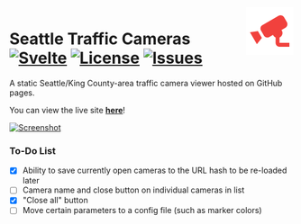 <img src="icon.png" align="right" height="84" />

# Seattle Traffic Cameras [![Svelte](https://img.shields.io/badge/svelte-%23f1413d.svg?style=for-the-badge&logo=svelte&logoColor=white)](https://svelte.dev/) [![License](https://img.shields.io/github/license/the-sink/seattle-traffic-cams)](https://github.com/the-sink/seattle-traffic-cams/blob/main/LICENSE) [![Issues](https://img.shields.io/github/issues/the-sink/seattle-traffic-cams)](https://github.com/the-sink/seattle-traffic-cams/issues)

A static Seattle/King County-area traffic camera viewer hosted on GitHub pages.

You can view the live site **[here](https://the-sink.github.io/seattle-traffic-cams/public/)**!

[![Screenshot](https://i.imgur.com/V8Gr3Tg.jpeg)](https://the-sink.github.io/seattle-traffic-cams/public/)

### To-Do List

- [x]  Ability to save currently open cameras to the URL hash to be re-loaded later
- [ ]  Camera name and close button on individual cameras in list
- [x]  "Close all" button
- [ ]  Move certain parameters to a config file (such as marker colors)
